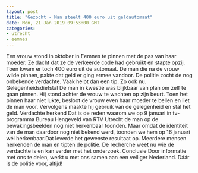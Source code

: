 ```yaml
---
layout: post
title: "Gezocht - Man steelt 400 euro uit geldautomaat"
date: Mon, 21 Jan 2019 09:53:00 GMT
categories: 
- utrecht 
- eemnes 
---
```


Een vrouw stond in oktober in Eemnes te pinnen met de pas van haar moeder. Ze dacht dat ze de verkeerde code had gebruikt en stapte opzij. Toen kwam er toch 400 euro uit de automaat. De man die na de vrouw wilde pinnen, pakte dat geld er ging ermee vandoor. De politie zocht de nog onbekende verdachte. Vaak helpt dan een tip. Zo ook nu. Gelegenheidsdiefstal De man in kwestie was blijkbaar van plan om zelf te gaan pinnen. Hij stond achter de vrouw te wachten op zijn beurt. Toen het pinnen haar niet lukte, besloot de vrouw even haar moeder te bellen en liet de man voor. Vervolgens maakte hij gebruik van de gelegenheid en stal het geld. Verdachte herkend Dat is de reden waarom we op 9 januari in tv-programma Bureau Hengeveld van RTV Utrecht de man op de bewakingsbeelden nog niet herkenbaar toonden. Maar omdat de identiteit van de man daardoor nog niet bekend werd, toonden we hem op 16 januari wél herkenbaar.Dat leverde het gewenste resultaat op. Meerdere mensen herkenden de man en tipten de politie. De recherche weet nu wie de verdachte is en kan verder met het onderzoek. Conclusie Door informatie met ons te delen, werkt u met ons samen aan een veiliger Nederland. Dáár is de politie voor, altijd!

